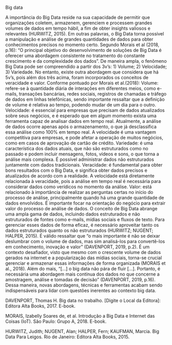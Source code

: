 Big data


A importância do Big Data reside na sua capacidade de permitir que organizações coletem, armazenem, gerenciem e processem grandes volumes de dados em tempo hábil, a fim de obter insights valiosos e relevantes (HURWITZ, 2015). Em outras palavras, o Big Data torna possível a manipulação e análise de grandes quantidades de dados para obter conhecimentos precisos no momento certo.
Segundo Morais et al (2018, p.16): “O principal objetivo do desenvolvimento de soluções de Big Data é oferecer uma abordagem consistente no tratamento do constante crescimento e da complexidade dos dados”.
De maneira ampla, o fenômeno Big Data pode ser compreendido a partir dos 3v’s: 1) Volume; 2) Velocidade; 3) Variedade. No entanto, existe outra abordagem que considera que há 5v’s, pois além dos três acima, foram incorporados os conceitos de veracidade e valor. Conforme pontuado por Morais et al.(2018):
Volume: refere-se à quantidade diária de interações em diferentes meios, como e-mails, transações bancárias, redes sociais, registros de chamadas e tráfego de dados em linhas telefônicas, sendo importante ressaltar que a definição de volume é relativa ao tempo, podendo mudar de um dia para o outro.
Velocidade: é essencial para empresas que precisam de dados atualizados sobre seus negócios, e é esperado que em algum momento exista uma ferramenta capaz de analisar dados em tempo real. Atualmente, a análise de dados ocorre apenas após o armazenamento, o que já desclassifica essa análise como 100% em tempo real. A velocidade é uma vantagem competitiva para empresas, e pode afetar a operação de muitos negócios, como em casos de aprovação de cartão de crédito.
Variedade: é uma característica dos dados atuais, que não são estruturados como no passado e podem incluir mensagens, fotos, vídeos e sons, o que torna a análise mais complexa. É possível administrar dados não estruturados juntamente com dados tradicionais.
Veracidade: é fundamental para obter bons resultados com o Big Data, e significa obter dados precisos e atualizados de acordo com a realidade. A velocidade está diretamente relacionada à veracidade, pois a análise em tempo real é necessária para considerar dados como verídicos no momento da análise.
Valor: está relacionado à importância de realizar as perguntas certas no início do processo de análise, principalmente quando há uma grande quantidade de dados envolvidos. É importante focar na orientação do negócio para extrair valor do processo de análise de dados.
O conceito de Big Data abrange uma ampla gama de dados, incluindo dados estruturados e não estruturados de fontes como e-mails, mídias sociais e fluxos de texto. Para gerenciar esses dados de forma eficaz, é necessário aproveitar tanto os dados estruturados quanto os não estruturados  (HURWITZ;  NUGENT; HALPER, 2015).
É válido ressaltar que “o mais importante é não se deixar deslumbrar com o volume de dados, mas sim analisá-los para convertê-los em conhecimento, inovação e valor” (DAVENPORT, 2019, p.2). É um contexto desafiador, visto que mesmo com o crescente volume de dados gerados na internet e a popularização das mídias sociais, torna-se crucial gerenciar e armazenar essas informações de forma organizada (MORAIS et al., 2018).
Além do mais, “[...] o big data não pára de fluir [...]. Portanto, é necessária uma abordagem mais contínua dos dados no que concerne a amostragem, análise e tomadas de decisão” (DAVENPORT, 2019, p.16). Dessa maneira, novas abordagens, técnicas e ferramentas acabam sendo indispensáveis para lidar com questões inerentes ao contexto big data.



DAVENPORT, Thomas H. Big data no trabalho. [Digite o Local da Editora]: Editora Alta Books, 2017. E-book.

MORAIS, Izabelly Soares de, et al. Introdução a Big Data e Internet das Coisas (IoT). São Paulo: Grupo A, 2018. E-book.

HURWITZ, Judith; NUGENT, Alan; HALPER, Fern; KAUFMAN, Marcia. Big Data Para Leigos. Rio de Janeiro: Editora Alta Books, 2015.






